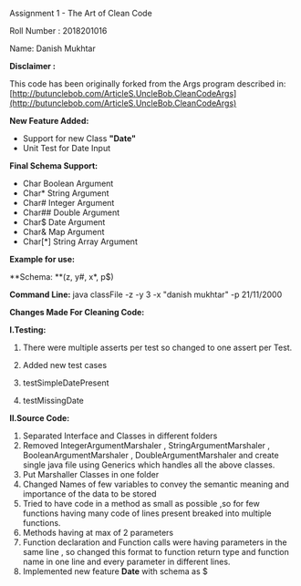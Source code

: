Assignment 1 - The Art of Clean Code

Roll Number : 2018201016

Name: Danish Mukhtar

**Disclaimer :**

This code has been originally forked from the Args program described in: [http://butunclebob.com/ArticleS.UncleBob.CleanCodeArgs](http://butunclebob.com/ArticleS.UncleBob.CleanCodeArgs)

**New Feature Added:**

- Support for new Class **&quot;Date&quot;**
- Unit Test for Date Input

**Final Schema Support:**

- Char                        Boolean Argument
- Char\*                        String Argument
- Char#                        Integer Argument
- Char##                Double Argument
- Char$                        Date Argument
- Char&amp;                        Map Argument
- Char[\*]                        String Array Argument

**Example for use:**

  **Schema: **(z, y#, x\*, p$)

  **Command Line:** java classFile -z -y 3 -x &quot;danish mukhtar&quot; -p 21/11/2000

**Changes Made For Cleaning Code:**

**I.Testing:**

1. There were multiple asserts per test so changed to one assert per Test.
2. Added new test cases

1. testSimpleDatePresent
2. testMissingDate



**II.Source Code:**

1. Separated Interface and Classes in different  folders
2. Removed IntegerArgumentMarshaler , StringArgumentMarshaler , BooleanArgumentMarshaler , DoubleArgumentMarshaler and create single java file  using Generics which handles all the above classes.
3. Put Marshaller Classes in one folder
4. Changed Names of few variables to convey the semantic meaning and importance of the data to be stored
5. Tried to have code in a method as small as possible ,so for few functions having many code of lines present breaked into multiple functions.
6. Methods having at max of 2 parameters
7. Function declaration and Function calls were having parameters in the same line , so changed this format to function return type and function name in one line and every parameter in different lines.
8. Implemented new feature **Date** with schema as $
